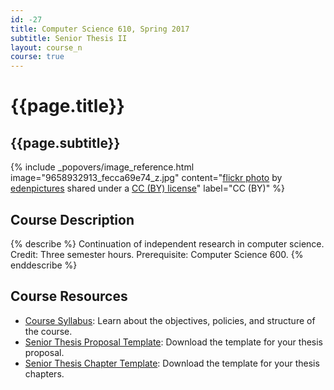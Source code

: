 ```yaml
---
id: -27
title: Computer Science 610, Spring 2017
subtitle: Senior Thesis II
layout: course_n
course: true
---
```


# {{page.title}}
## {{page.subtitle}}

<!-- Include header image -->
{% include _popovers/image_reference.html image="9658932913_fecca69e74_z.jpg" content="<a title='Create' href='https://flickr.com/photos/edenpictures/9658932913'>flickr photo</a> by <a href='https://flickr.com/people/edenpictures'>edenpictures</a> shared under a <a href='https://creativecommons.org/licenses/by/2.0/'>CC (BY) license</a>" label="CC (BY)" %}

## Course Description

{% describe %}
Continuation of independent research in computer science. Credit: Three semester hours. Prerequisite: Computer Science 600.
{% enddescribe %}

## Course Resources

<ul class="fa-ul">

<li><i class="fa-li fa fa-arrow-right"></i><a href="{{site.baseurl}}teaching/cs610S2017/provide/syllabus/cs610Spring2017_syllabus.pdf"
class="major">Course Syllabus</a>: Learn about the objectives, policies, and structure of the course.

<li><i class="fa-li fa fa-arrow-right"></i><a href="{{site.baseurl}}teaching/cs610S2017/provide/template/senior_thesis_proposal_template.zip"
class="major">Senior Thesis Proposal Template</a>: Download the template for your thesis proposal.

<li><i class="fa-li fa fa-arrow-right"></i><a href="{{site.baseurl}}teaching/cs610S2017/provide/template/AllegThesis.zip"
class="major">Senior Thesis Chapter Template</a>: Download the template for your thesis chapters.

</ul>
